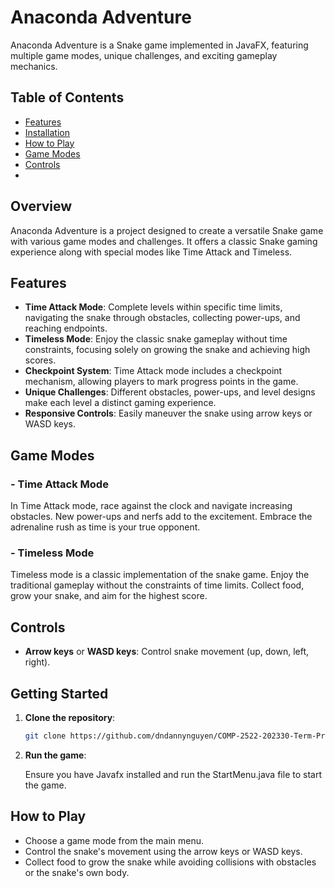 # Anaconda Adventure

Anaconda Adventure is a Snake game implemented in JavaFX, featuring multiple game modes, unique challenges, and exciting gameplay mechanics.
## Table of Contents
- [Features](#features)
- [Installation](#installation)
- [How to Play](#how-to-play)
- [Game Modes](#game-modes)
- [Controls](#controls)
- 
## Overview

Anaconda Adventure is a project designed to create a versatile Snake game with various game modes and challenges. It offers a classic Snake gaming experience along with special modes like Time Attack and Timeless.

## Features

- **Time Attack Mode**: Complete levels within specific time limits, navigating the snake through obstacles, collecting power-ups, and reaching endpoints.
- **Timeless Mode**: Enjoy the classic snake gameplay without time constraints, focusing solely on growing the snake and achieving high scores.
- **Checkpoint System**: Time Attack mode includes a checkpoint mechanism, allowing players to mark progress points in the game.
- **Unique Challenges**: Different obstacles, power-ups, and level designs make each level a distinct gaming experience.
- **Responsive Controls**: Easily maneuver the snake using arrow keys or WASD keys.

## Game Modes
### - Time Attack Mode
In Time Attack mode, race against the clock and navigate increasing obstacles. New power-ups and nerfs add to the excitement. Embrace the adrenaline rush as time is your true opponent.

### - Timeless Mode
Timeless mode is a classic implementation of the snake game. Enjoy the traditional gameplay without the constraints of time limits. Collect food, grow your snake, and aim for the highest score.

## Controls
- **Arrow keys** or **WASD keys**: Control snake movement (up, down, left, right).

## Getting Started

1. **Clone the repository**:

    ```bash
    git clone https://github.com/dndannynguyen/COMP-2522-202330-Term-Project-AnacondaAdventure.git
    ```

2. **Run the game**:

    Ensure you have Javafx installed and run the StartMenu.java file to start the game.

## How to Play

- Choose a game mode from the main menu.
- Control the snake's movement using the arrow keys or WASD keys.
- Collect food to grow the snake while avoiding collisions with obstacles or the snake's own body.


